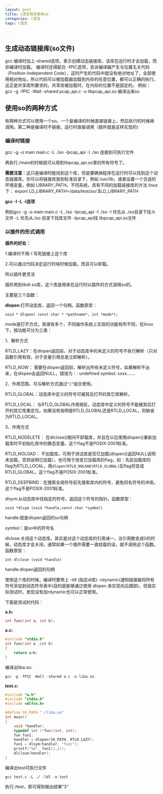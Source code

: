 ```yaml
---
layout: post
title: C语言程序使用so
categories: C语言 
tags: C语言

---
```


## 生成动态链接库(so文件)

gcc 编译时加上-shared选项，表示创建动态链接库，该库在运行时才会加载，而非编译时加载。
编译时还得配合 -fPIC选项，告诉编译器产生与位置无关代码（Position-Independent Code），这时产生的代码中就没有绝对地址了，全部使用相对地址，所以代码可以被加载器加载到内存的任意位置，都可以正确的执行。这正是共享库所要求的，共享库被加载时，在内存的位置不是固定的。
例如：
gcc -g -fPIC -Wall -shared pcap_api.c -o libpcap_api.so 编译出来so

## 使用so的两种方式

有两种方式可以使用一个so。一个是编译的时候直接链接上，然后执行的时候再调用。第二种是编译时不链接，运行时直接调用（插件就是这样实现的）

### 编译时链接

gcc -g -o main main.c -L ./so -lpcap_api -I ./so 连接到可执行文件

再执行./main的时候就可以用到libpcap_api.so里的所有符号了。

**需要注意**：这只是编译时能找到这个库，但是要确保程序在运行时可以找到这个动态链接库。你可以将链接库放到标准目录下，例如 /usr/lib，或者设置一个合适的环境变量，例如 LIBRARY_PATH。不同系统，具有不同的加载链接库的方法
linux 下：
export LD_LIBRARY_PATH=/data/test/so/:$LD_LIBRARY_PATH

**gcc -I -L -l选项**

例如gcc -g -o main main.c -L ./so -lpcap_api -I ./so
-I 优先从 ./so目录下找.h文件
-L 优先从./so 目录下找库文件
-lpcap_api找 libpcap_api.so文件

### 以插件的形式调用

**插件的好处：**

1.编译时不用-l 写死链接上这个库

2.可以通过代码决定运行时啥时候加载，而且可以卸载。

所以插件更灵活



插件用到libdl.so库，这个库是用来在运行时以插件的方式调用so的。

主要是三个函数：

**dlopen**:打开动态库，返回一个句柄。函数原型：

`void * dlopen( const char * *pathname*, int *mode*);`

mode是打开方式，其值有多个，不同操作系统上实现的功能有所不同，在linux下，按功能可分为三类：

1、解析方式

RTLD_LAZY：在dlopen返回前，对于动态库中的未定义的符号不执行解析（只对函数引用有效，对于变量引用总是立即解析）。

RTLD_NOW： 需要在dlopen返回前，解析出所有未定义符号，如果解析不出来，在dlopen会返回NULL，错误为：: undefined symbol: xxxx.......

2、作用范围，可与解析方式通过`“|”`组合使用。

RTLD_GLOBAL：动态库中定义的符号可被其后打开的其它库解析。

RTLD_LOCAL： 与RTLD_GLOBAL作用相反，动态库中定义的符号不能被其后打开的其它库重定位。如果没有指明是RTLD_GLOBAL还是RTLD_LOCAL，则缺省为RTLD_LOCAL。

3、作用方式

RTLD_NODELETE： 在dlclose()期间不卸载库，并且在以后使用dlopen()重新加载库时不初始化库中的静态变量。这个flag不是POSIX-2001标准。

RTLD_NOLOAD： 不加载库。可用于测试库是否已加载(dlopen()返回NULL说明未加载，否则说明已加载），也可用于改变已加载库的flag，如：先前加载库的flag为RTLD_LOCAL，用`dlopen(RTLD_NOLOAD|RTLD_GLOBAL)`后flag将变成RTLD_GLOBAL。这个flag不是POSIX-2001标准。

RTLD_DEEPBIND：在搜索全局符号前先搜索库内的符号，避免同名符号的冲突。这个flag不是POSIX-2001标准。



dlsym:从动态库中找指定的符号，返回这个符号的指针。函数原型：

`void *dlsym (void *handle,const char *symbol)`

handle:就是dlopen返回的so句柄

symbol：是so中的符号名



dlclose:关闭这个动态库。其实是对这个动态库的引用减一，当引用数变成0的时候，动态库才会关闭。通常如果一个插件需要一直挂载的话，就不调用这个函数。函数原型：

`int dlclose (void *handle)`

handle:dlopen返回的句柄



使用这个库的时候，编译时要带上 -ldl (指定dl库) -rdynamic(通知链接器将所有符号添加到动态符号表中(目的是能够通过使用 dlopen 来实现向后跟踪)，但我实际测试时，发现没有加rdynamic也可以正常使用。

下面是测试的代码：

**a.h:**

```c
int func(int a, int b);
```

**a.c:**

```c
#include "stdio.h"
int func(int a ,int b)
{
    return a+b;
}
```

编译出liba.so:

```c
gcc -g -fPIC -Wall -shared a.c -o liba.so
```



**test.c:**

```c
#include "a.h"
#include "stdio.h"
#include <dlfcn.h>

#define SO_PATH "./liba.so"
int main()
{
    void *handler;
    typedef int (*fun)(int, int);
    fun fun1;
    handler = dlopen(SO_PATH, RTLD_LAZY);
    fun1 = dlsym(handler, "func");
    printf("%d", fun1(1,2));
    dlclose(handler);
}
```

编译出test可执行文件

```
gcc test.c -L ./ -ldl -o test
```

执行./test，即可得到输出结果”3“
